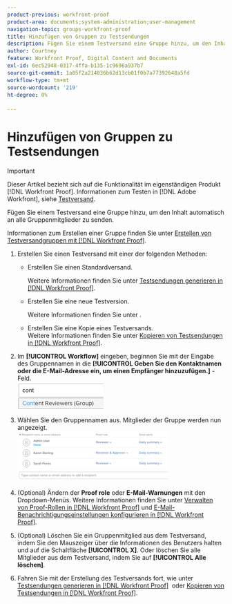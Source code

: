 ```yaml
---
product-previous: workfront-proof
product-area: documents;system-administration;user-management
navigation-topic: groups-workfront-proof
title: Hinzufügen von Gruppen zu Testsendungen
description: Fügen Sie einem Testversand eine Gruppe hinzu, um den Inhalt automatisch an alle Gruppenmitglieder zu senden.
author: Courtney
feature: Workfront Proof, Digital Content and Documents
exl-id: 6ec52948-0317-4ffa-b135-1c9696a937b7
source-git-commit: 1a85f2a214036b62d13cb01f0b7a77392648a5fd
workflow-type: tm+mt
source-wordcount: '219'
ht-degree: 0%

---
```


# Hinzufügen von Gruppen zu Testsendungen

>[!IMPORTANT]
>
>Dieser Artikel bezieht sich auf die Funktionalität im eigenständigen Produkt [!DNL Workfront Proof]. Informationen zum Testen in [!DNL Adobe Workfront], siehe [Testversand](../../../review-and-approve-work/proofing/proofing.md).

Fügen Sie einem Testversand eine Gruppe hinzu, um den Inhalt automatisch an alle Gruppenmitglieder zu senden.

Informationen zum Erstellen einer Gruppe finden Sie unter [Erstellen von Testversandgruppen mit [!DNL Workfront Proof]](../../../workfront-proof/wp-mnguserscontacts/groups/create-proofing-groups.md).

1. Erstellen Sie einen Testversand mit einer der folgenden Methoden:

   * Erstellen Sie einen Standardversand.

      Weitere Informationen finden Sie unter [Testsendungen generieren in [!DNL Workfront Proof]](../../../workfront-proof/wp-work-proofsfiles/create-proofs-and-files/generate-proofs.md).

   * Erstellen Sie eine neue Testversion.

      Weitere Informationen finden Sie unter .
   * Erstellen Sie eine Kopie eines Testversands.<br>Weitere Informationen finden Sie unter <a href="../../../workfront-proof/wp-work-proofsfiles/create-proofs-and-files/copy-proofs.md" class="MCXref xref">Kopieren von Testsendungen in [!DNL Workfront Proof]</a>.

1. Im **[!UICONTROL Workflow]** eingeben, beginnen Sie mit der Eingabe des Gruppennamen in die **[!UICONTROL Geben Sie den Kontaktnamen oder die E-Mail-Adresse ein, um einen Empfänger hinzuzufügen.]** -Feld.<br><img src="assets/typegroupname.png" alt="Screenshot_2018-04-06_15-05-20.png">
1. Wählen Sie den Gruppennamen aus.
Mitglieder der Gruppe werden nun angezeigt.<br><img src="assets/membersofthegroupdisplay-350x117.png" alt="Screenshot_2018-04-06_15-07-06.png" style="width: 350;height: 117;">
1. (Optional) Ändern der **Proof role** oder **E-Mail-Warnungen** mit den Dropdown-Menüs.
Weitere Informationen finden Sie unter <a href="../../../workfront-proof/wp-work-proofsfiles/share-proofs-and-files/manage-proof-roles.md" class="MCXref xref">Verwalten von Proof-Rollen in [!DNL Workfront Proof]</a> und <a href="../../../workfront-proof/wp-emailsntfctns/email-alerts/config-email-notification-settings-wp.md" class="MCXref xref">E-Mail-Benachrichtigungseinstellungen konfigurieren in [!DNL Workfront Proof]</a>.
1. (Optional) Löschen Sie ein Gruppenmitglied aus dem Testversand, indem Sie den Mauszeiger über die Informationen des Benutzers halten und auf die Schaltfläche **[!UICONTROL X]**.
Oder löschen Sie alle Mitglieder aus dem Testversand, indem Sie auf **[!UICONTROL Alle löschen]**.
1. Fahren Sie mit der Erstellung des Testversands fort, wie unter <a href="../../../workfront-proof/wp-work-proofsfiles/create-proofs-and-files/generate-proofs.md" class="MCXref xref">Testsendungen generieren in [!DNL Workfront Proof]</a>  oder <a href="../../../workfront-proof/wp-work-proofsfiles/create-proofs-and-files/copy-proofs.md" class="MCXref xref">Kopieren von Testsendungen in [!DNL Workfront Proof]</a>. 
